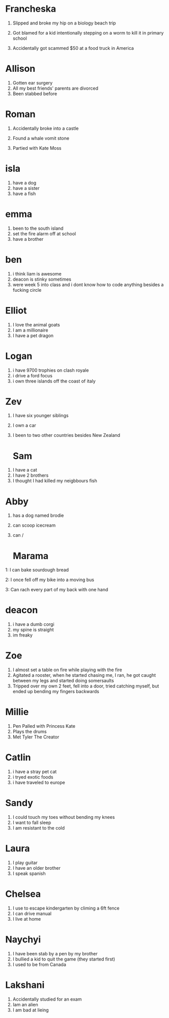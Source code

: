 
# Francheska
1) Slipped and broke my hip on a biology beach trip

2) Got blamed for a kid intentionally stepping on a worm to kill it in primary school

3) Accidentally got scammed $50 at a food truck in America

# Allison
1. Gotten ear surgery
2. All my best friends' parents are divorced
3. Been stabbed before

# Roman

1) Accidentally broke into a castle

2) Found a whale vomit stone

3) Partied with Kate Moss

# isla
1. have a dog
2. have a sister
3. have a fish

# emma 
1. been to the south island 
2. set the fire alarm off at school
3. have a brother 

# ben
1. i think liam is awesome
2. deacon is stinky sometimes
3. were week 5 into class and i dont know how to code anything besides a fucking circle

# Elliot
1) I love the animal goats
2) I am a millionaire
3) I have a pet dragon

# Logan
1. i have 9700 trophies on clash royale
2. i drive a ford focus
3. i own three islands off the coast of italy 

# Zev 
1) I have six younger siblings
2) I own a car
3) I been to two other countries besides New Zealand

   # Sam
1. I have a cat
2. I have 2 brothers
3. I thought I had killed my neigbbours fish

# Abby
1. has a dog named brodie
2. can scoop icecream
3. can /


   # Marama

1: I can bake sourdough bread

2: I once fell off my bike into a moving bus

3: Can rach every part of my back with one hand


# deacon 
1. i have a dumb corgi
2. my spine is straight
3. im freaky

# Zoe
1. I almost set a table on fire while playing with the fire
2. Agitated a rooster, when he started chasing me, I ran, he got caught between my legs and started doing somersaults
3. Tripped over my own 2 feet, fell into a door, tried catching myself, but ended up bending my fingers backwards


# Millie
1) Pen Palled with Princess Kate
2) Plays the drums
3) Met Tyler The Creator

# Catlin
1. i have a stray pet cat
2. i tryed exotic foods
3. i have traveled to europe

# Sandy
1) I could touch my toes without bending my knees
2) I want to fall sleep
3) I am resistant to the cold

# Laura
1) I play guitar
2) I have an older brother
3) I speak spanish

# Chelsea
1. I use to escape kindergarten by climing a 6ft fence
2. I can drive manual
3. I live at home

# Naychyi
1) I have been stab by a pen by my brother
2) I bullied a kid to quit the game (they started first)
3) I used to be from Canada

# Lakshani
1) Accidentally studied for an exam
2) Iam an alien
3) I am bad at lieing
